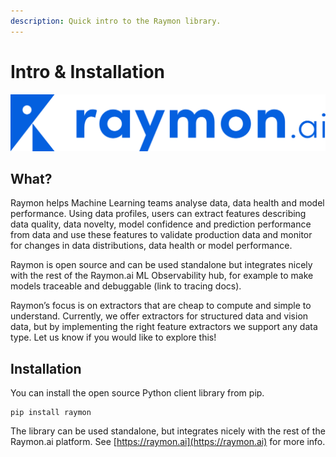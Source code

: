 ```yaml
---
description: Quick intro to the Raymon library.
---
```


# Intro & Installation

![Raymon: analyse data &amp; model health](.gitbook/assets/image.png)

## What?

Raymon helps Machine Learning teams analyse data, data health and model performance. Using data profiles, users can extract features describing data quality, data novelty, model confidence and prediction performance from data and use these features to validate production data and monitor for changes in data distributions, data health or model performance. 

Raymon is open source and can be used standalone but integrates nicely with the rest of the Raymon.ai ML Observability hub, for example to make models traceable and debuggable \(link to tracing docs\).  


Raymon’s focus is on extractors that are cheap to compute and simple to understand. Currently, we offer extractors for structured data and vision data, but by implementing the right feature extractors we support any data type. Let us know if you would like to explore this!



## Installation

You can install the open source Python client library from pip.

```text
pip install raymon
```

  
The library can be used standalone, but integrates nicely with the rest of the Raymon.ai platform. See [https://raymon.ai](https://raymon.ai) for more info.



